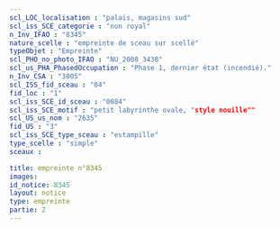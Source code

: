```yaml
---
scl_LOC_localisation : "palais, magasins sud"
scl_iss_SCE_categorie : "non royal"
n_Inv_IFAO : "8345"
nature_scelle : "empreinte de sceau sur scellé"
typeObjet : "Empreinte"
scl_PHO_no_photo_IFAO : "NU_2008_3438"
scl_us_PHA_PhasedOccupation : "Phase 1, dernier état (incendié)."
n_Inv_CSA : "3005"
scl_ISS_fid_sceau : "84"
fid_loc : "1"
scl_iss_SCE_id_sceau : "0084"
scl_iss_SCE_motif : "petit labyrinthe ovale, "style nouille""
scl_US_us_nom : "2635"
fid_US : "3"
scl_iss_SCE_type_sceau : "estampille"
type_scelle : "simple"
sceaux :

title: empreinte n°8345
images: 
id_notice: 8345
layout: notice
type: empreinte
partie: 2
---
```

